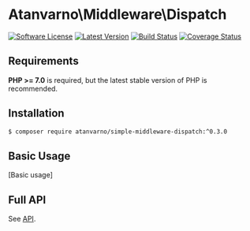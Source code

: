 # Atanvarno\Middleware\Dispatch
[![Software License](https://img.shields.io/badge/license-MIT-brightgreen.svg?style=flat-square)](https://github.com/atanvarno69/simple-middleware-dispatch/blob/master/LICENSE)
[![Latest Version](https://img.shields.io/github/release/atanvarno69/simple-middleware-dispatch.svg?style=flat-square)](https://github.com/atanvarno69/simple-middleware-dispatch/releases)
[![Build Status](https://img.shields.io/travis/atanvarno69/simple-middleware-dispatch/master.svg?style=flat-square)](https://travis-ci.org/atanvarno69/simple-middleware-dispatch)
[![Coverage Status](https://img.shields.io/coveralls/atanvarno69/simple-middleware-dispatch/master.svg?style=flat-square)](https://coveralls.io/r/atanvarno69/simple-middleware-dispatch?branch=master)

## Requirements
**PHP >= 7.0** is required, but the latest stable version of PHP is recommended.

## Installation
```bash
$ composer require atanvarno/simple-middleware-dispatch:^0.3.0
```

## Basic Usage
[Basic usage]

## Full API
See [API](https://github.com/atanvarno69/simple-middleware-dispatch/blob/master/docs/API.md).
